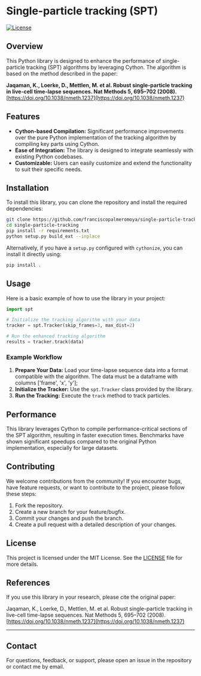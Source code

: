 # Single-particle tracking (SPT)

[![License](https://img.shields.io/badge/license-MIT-blue.svg)](LICENSE)

## Overview

This Python library is designed to enhance the performance of single-particle tracking (SPT) algorithms by leveraging Cython. The algorithm is based on the method described in the paper:

**Jaqaman, K., Loerke, D., Mettlen, M. et al. Robust single-particle tracking in live-cell time-lapse sequences. Nat Methods 5, 695–702 (2008).** [https://doi.org/10.1038/nmeth.1237](https://doi.org/10.1038/nmeth.1237)

## Features

- **Cython-based Compilation:** Significant performance improvements over the pure Python implementation of the tracking algorithm by compiling key parts using Cython.
- **Ease of Integration:** The library is designed to integrate seamlessly with existing Python codebases.
- **Customizable:** Users can easily customize and extend the functionality to suit their specific needs.

## Installation

To install this library, you can clone the repository and install the required dependencies:

```bash
git clone https://github.com/franciscopalmeromoya/single-particle-tracking.git
cd single-particle-tracking
pip install -r requirements.txt
python setup.py build_ext --inplace
```

Alternatively, if you have a `setup.py` configured with `cythonize`, you can install it directly using:

```bash
pip install .
```

## Usage

Here is a basic example of how to use the library in your project:

```python
import spt

# Initialize the tracking algorithm with your data
tracker = spt.Tracker(skip_frames=3, max_dist=2)

# Run the enhanced tracking algorithm
results = tracker.track(data)
```

### Example Workflow

1. **Prepare Your Data:** Load your time-lapse sequence data into a format compatible with the algorithm. The data must be a dataframe with columns ['frame', 'x', 'y'];
2. **Initialize the Tracker:** Use the `spt.Tracker` class provided by the library.
3. **Run the Tracking:** Execute the `track` method to track particles.

## Performance

This library leverages Cython to compile performance-critical sections of the SPT algorithm, resulting in faster execution times. Benchmarks have shown significant speedups compared to the original Python implementation, especially for large datasets.

## Contributing

We welcome contributions from the community! If you encounter bugs, have feature requests, or want to contribute to the project, please follow these steps:

1. Fork the repository.
2. Create a new branch for your feature/bugfix.
3. Commit your changes and push the branch.
4. Create a pull request with a detailed description of your changes.

## License

This project is licensed under the MIT License. See the [LICENSE](LICENSE) file for more details.

## References

If you use this library in your research, please cite the original paper:

Jaqaman, K., Loerke, D., Mettlen, M. et al. Robust single-particle tracking in live-cell time-lapse sequences. Nat Methods 5, 695–702 (2008). [https://doi.org/10.1038/nmeth.1237](https://doi.org/10.1038/nmeth.1237)

---

## Contact

For questions, feedback, or support, please open an issue in the repository or contact me by email.

